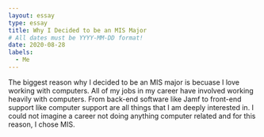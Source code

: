 ```yaml
---
layout: essay
type: essay
title: Why I Decided to be an MIS Major
# All dates must be YYYY-MM-DD format!
date: 2020-08-28
labels:
  - Me
---
```


The biggest reason why I decided to be an MIS major is becuase I love working with computers. All of my jobs in my career have involved working heavily with computers. From back-end software like Jamf to front-end support like computer support are all things that I am deeply interested in. I could not imagine a career not doing anything computer related and for this reason, I chose MIS. 
